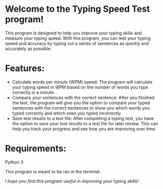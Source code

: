 # Welcome to the Typing Speed Test program!

This program is designed to help you improve your typing skills and measure your typing speed. With this program, you can test your typing speed and accuracy by typing out a series of sentences as quickly and accurately as possible.

# Features:

- Calculate words per minute (WPM) speed: The program will calculate your typing speed in WPM based on the number of words you type correctly in a minute.
- Compare your sentences with the correct sentence: After you finished the test, the program will give you the option to compare your typed sentences with the correct sentences to show you which words you typed correctly and which ones you typed incorrectly.
- Save test results to a text file: After completing a typing test, you have the option to save your test results to a text file for later review. This can help you track your progress and see how you are improving over time.

# Requirements:

Python 3

This program is meant to be ran in the terminal.

_I hope you find this program useful in improving your typing skills!_